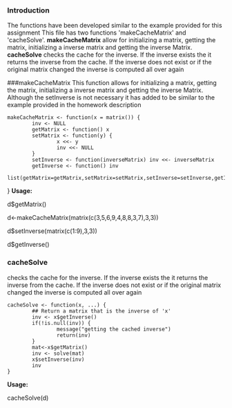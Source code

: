 ### Introduction

The functions have been developed similar to the example provided for this assignment 
This file has two functions 'makeCacheMatrix' and 'cacheSolve'. 
**makeCacheMatrix**
allow for initializing a matrix, getting the matrix, initializing a 
inverse matrix and getting the inverse Matrix. 
**cacheSolve** 
checks the cache for the inverse. If the inverse exists the it returns 
the inverse from the cache. If the inverse does not exist or if the original matrix 
changed the inverse is computed all over again 


###makeCacheMatrix 
This function allows for initializing a matrix, getting the matrix, 
initializing a inverse matrix and getting the inverse Matrix. Although the 
setInverse is not necessary it has added to be similar to the example provided in the homework description

<!-- -->
    makeCacheMatrix <- function(x = matrix()) {
            inv <- NULL
            getMatrix <- function() x  
            setMatrix <- function(y) {  
                    x <<- y
                    inv <<- NULL
            }
            setInverse <- function(inverseMatrix) inv <<- inverseMatrix 
            getInverse <- function() inv  
            list(getMatrix=getMatrix,setMatrix=setMatrix,setInverse=setInverse,getInverse=getInverse)
}
**Usage:**

d$getMatrix()

d<-makeCacheMatrix(matrix(c(3,5,6,9,4,8,8,3,7),3,3))

d$setInverse(matrix(c(1:9),3,3))

d$getInverse()

### cacheSolve
checks the cache for the inverse. If the inverse exists the it returns 
the inverse from the cache. If the inverse does not exist or if the original matrix 
changed the inverse is computed all over again

<!-- -->
    cacheSolve <- function(x, ...) {
            ## Return a matrix that is the inverse of 'x'
            inv <- x$getInverse()
            if(!is.null(inv)) {   
                    message("getting the cached inverse")
                    return(inv)
            }
            mat<-x$getMatrix()  
            inv <- solve(mat)  
            x$setInverse(inv)  
            inv                
    }

**Usage:**

cacheSolve(d)



